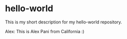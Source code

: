 # hello-world
This is my short description for my hello-world repository.

Alex: This is Alex Pani from California :)
